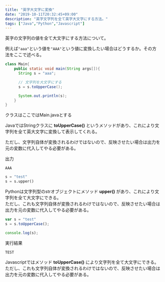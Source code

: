 ```yaml
---
title: "英字大文字に変換"
date: "2019-10-11T20:32:45+09:00"
description: "英字文字列を全て英字大文字にする方法。"
tags: ["Java","Python","Javascript"]
---
```


英字の文字列の値を全て大文字にする方法について。

例えば`"aaa"`という値を`"AAA"`という値に変換したい場合はどうするか。その方法をここで述べる。

<div class="note_content_by_programming_language" id="note_content_Java">

```java
class Main{
    public static void main(String args[]){
      String s = "aaa";

      // 文字列を大文字にする
      s = s.toUpperCase();

      System.out.println(s);
    }
}
```
クラスはここではMain.javaとする

JavaではStringクラスに **toUpperCase()** というメソッドがあり、これにより文字列を全て英大文字に変換して表示してくれる。

ただし、文字列自体が変換されるわけではないので、反映させたい場合は出力を元の変数に代入してやる必要がある。

出力
```
AAA
```

</div>
<div class="note_content_by_programming_language" id="note_content_Python">

```python
s = "test"
s = s.upper()
```

Pythonは文字列型のstrオブジェクトにメソッド **upper()** があり、これにより文字列を全て大文字にできる。<br>
ただし、これも文字列自体が変換されるわけではないので、反映させたい場合は出力を元の変数に代入してやる必要がある。


</div>
<div class="note_content_by_programming_language" id="note_content_Javascript">

```javascript
var s = "test"
s = s.toUpperCase();

console.log(s);
```

実行結果

```
TEST
```

Javascriptではメソッド **toUpperCase()** により文字列を全て大文字にできる。<br>
ただし、これも文字列自体が変換されるわけではないので、反映させたい場合は出力を元の変数に代入してやる必要がある。


</div>

